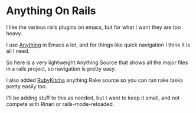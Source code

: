Anything On Rails
==========

I like the various rails plugins on emacs, but for what I want they
are too heavy.

I use [Anything](http://www.emacswiki.org/emacs/Anything) in Emacs a
lot, and for things like quick navigation I think it is all I need.

So here is a very lightweight Anything Source that shows all the major
files in a rails project, so navigation is pretty easy.

I also added [RubyKitchs](http://www.emacswiki.org/emacs/rubikitch)
anything Rake source so you can run rake tasks pretty easily too.

I'll be adding stuff to this as needed, but I want to keep it small,
and not compete with Rinari or rails-mode-reloaded.
